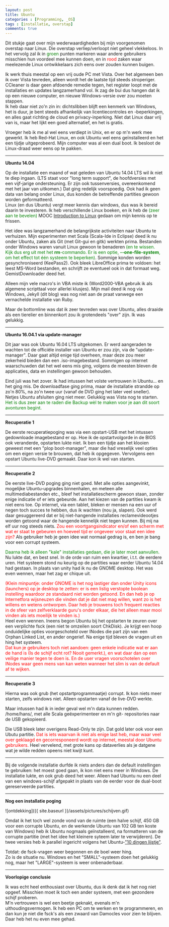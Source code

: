 ```yaml
---
layout: post
title: Ubuntu
categories : [Programming, _OS]
tags : [installatie, overstap]
comments: true
---
```


Dit stukje gaat over mijn wederwaardigheden bij mijn  voorgenomen overstap naar Linux. Die overstap verliep/verloopt niet geheel vlekkeloos. In het vervolg zal ik in <font color="green">groen</font> punten markeren waar andere gebruikers misschien hun voordeel mee kunnen doen, en in <font color="red">rood</font> zaken waar meelezende Linux ontwikkelaars zich eens over zouden kunnen buigen.

Ik werk thuis meestal op een vrij oude PC met Vista. Over het algemeen ben ik over Vista tevreden, alleen wordt het de laatste tijd steeds stroperiger. CCleaner is daar geen afdoende remedie tegen, het register loopt met de installaties en updates langzamerhand vol. Ik zag de bui dus hangen dat ik op een nieuwe computer, en nieuwe Windows-versie over zou moeten stappen.<br>
Ik heb daar niet zo'n zin in: dichtslibben blijft een kenmerk van Windows, het is duur, je bent steeds afhankelijk van licentiecontroles en -beperkingen, en alles gaat richting de cloud en privacy-inperking. Niet dat Linux daar vrij van is, maar het lijkt een goed alternatief, en het is gratis.

Vroeger heb ik me al wel eens verdiept in Unix, en er op m'n werk mee gewerkt. Ik heb Red-Hat Linux, en ook Ubuntu wel eens ge&iuml;nstalleerd en het een tijdje uitgeprobeerd. Mijn computer was al een dual boot. Ik besloot de Linux-draad weer eens op te pakken.

<hr>

**Ubuntu 14.04**

Op de installatie een maand of wat geleden van Ubuntu&nbsp;14.04&nbsp;LTS wil ik niet te diep ingaan. (LTS staat voor "long term support", de hoofdversies met een vijf-jarige ondersteuning. Er zijn ook tussenversies, overeenkomend met het jaar van uitkomen.) Dat ging redelijk voorspoedig. Ook had ik geen data van belang onder Linux, dus konden de betreffende partities gewoon worden geformatteerd.<br>
Linux (en dus Ubuntu) vergt meer kennis dan windows, dus was ik bereid daarin te investeren. Ik heb verschillende Linux boeken, en ik heb de <font color="green">(zeer aan te bevelen)</font> MOOC
<a href ="https://www.edx.org/course/introduction-linux-linuxfoundationx-lfs101x-0" target="_blank">Introduction to Linux</a> gedaan om mijn kennis op te frissen.

Het idee was langzamerhand de belangrijkste activiteiten naar Ubuntu te verhuizen. Mijn experimenten met Scala (Scala-Ide in Eclipse) deed ik nu onder Ubuntu, zaken als Git (met Git-gui en gitk) werkten prima. Bestanden onder Windows waren vanuit Linux gewoon te benaderen <font color="green">(en te wissen. Kijk dus erg uit met het <b>rm</b>-commando. Er is een optie, <b>--one-file-system</b>, om het effect tot &eacute;&eacute;n systeem te beperken)</font>. Sommige konden worden gesynchroniseerd (KeePass2). Ook bleek LibreOffice prima te voldoen: het leest MS-Word bestanden, en schrijft ze eventueel ook in dat formaat weg. GemistDownloader deed het. 

Alleen mijn vele macro's in VBA miste ik (Word2000-VBA gebruik ik als algemene scripttaal voor allerlei klusjes).
Mijn mail deed ik nog via Windows, Jekyll (dit blog) was nog niet aan de praat vanwege een vernachelde installatie van Ruby.

Maar de bottomline was dat ik zeer tevreden was over Ubuntu, alles draaide als een tierelier en binnenkort zou ik grotendeels "over" zijn. Ik was gelukkig.

<hr>

**Ubuntu 16.04.1 via update-manager**

Dit jaar was ook Ubuntu&nbsp;16.04&nbsp;LTS uitgekomen. Er werd aangeraden te wachten tot de offici&euml;le installer van Ubuntu er zou zijn, via de "update-manager". Daar gaat altijd enige tijd overheen, maar deze zou meer zekerheid bieden dan een .iso-imagebestand. Sommigen op internet waarschuwden dat het wel eens mis ging, volgens de meesten bleven de applicaties, data en instellingen gewoon behouden. 

Eind juli was het zover. Ik had intussen het volste vertrouwen in Ubuntu... en het ging mis. De downloadfase ging prima, maar de installatie strandde op zo'n 80%, na zo'n twee uur (vanaf de DVD ging het later veel sneller). Netjes Ubuntu afsluiten ging niet meer. Gelukkig was Vista nog te starten. <font color="green">Het is dus zeer aan te raden die Backup w&egrave;l te maken voor je aan dit soort avonturen begint.</font>

<hr>

**Recuperatie 1**

De eerste recuperatiepoging was via een opstart-USB met het intussen gedownloade imagebestand er op. Hoe ik de opstartvolgorde in de BIOS ook veranderde, opstarten lukte niet. Ik ben een tijdje aan het klooien geweest met een "plop boot-manager", maar die had vreselijk veel opties om een eigen versie te brouwen, dat heb ik opgegeven. Vervolgens een opstart Ubuntu live-DVD gemaakt. Daar kon ik wel van starten.

<hr>

**Recuperatie 2**

De eerste live-DVD poging ging niet goed. Met alle opties aangevinkt, mogelijke Ubuntu-upgrades binnenhalen, en meteen alle multimediabestanden etc., bleef het installatiescherm gewoon staan, zonder enige indicatie of er iets gebeurde. Aan het kiezen van de partities kwam ik niet eens toe. Op internet, via een tablet, bleken er mensen na een uur of negen toch succes te hebben, dus ik wachten (nou ja, slapen). Ook werd daar gesuggereerd dat er bij niet-hangende installaties reclamevideootjes worden getoond waar de hangende kennelijk niet tegen kunnen. Bij mij na elf uur nog steeds niets. <font color="red">Zou een voortgangsindicator en/of een scherm met wat er staat te gebeuren en hoeveel tijd er ongeveer voor staat een idee zijn?</font> Als gebruiker heb je geen idee wat normaal gedrag is, en ben je bang voor een corrupt systeem. 

<font color="green">Daarna heb ik alleen "kale" installaties gedaan, die je later moet aanvullen.</font> Nu lukte dat, en best snel. In de orde van ruim een kwartier, i.t.t. de eerdere uren.
Het systeem stond nu keurig op de partities waar eerder Ubuntu 14.04 had gestaan. In plaats van unity had ik nu de GNOME desktop. Het was even wennen, maar het zag er chique uit.

<font color="red">(Klein minpuntje: onder GNOME is het nog lastiger dan onder Unity icons (launchers) op je desktop te zetten: er is een listig verstopte boolean instelling waardoor ze standaard niet worden getoond. En dan heb je op Internetfora wijsneuzen die vinden dat je dat niet mag willen, want zo is het willens en wetens ontworpen. Daar heb je trouwens toch frequent reacties in de sfeer van zelfverklaarde guru's onder elkaar, die het alleen maar mooi vinden als iets moeilijk te vinden is.)</font><br>
Heel even wennen. Ineens begon Ubuntu bij het opstarten te zeuren over een verplichte fsck (een niet te omzeilen soort ChkDisk). Je krijgt een hoop onduidelijke opties voorgeschoteld over INodes die part zijn van een Orphan Linked List, en ander ongerief. Na enige tijd bleven de vragen uit en hing het systeem.<br>
<font color="red">Dat kun je gebruikers toch niet aandoen: geen enkele indicatie wat er aan de hand is (Is de schijf echt rot? Nooit gemerkt.), en wat daar dan op een veilige manier tegen te doen is. En  de user vragen voorschotelen over INodes waar geen mens van kan weten wanneer het slim is van de default af te wijken. </font>

<hr>

**Recuperatie 3**

Hierna was ook grub (het opstartprogrammaatje) corrupt. Ik kon niets meer starten, zelfs windows niet. Alleen opstarten vanaf de live-DVD werkte. 

Maar intussen had ik in ieder geval wel m'n data kunnen redden. /home/hans/, met alle Scala ge&euml;xperimenteer en m'n git- repositories naar de USB gekopieerd.

Die USB bleek later overigens Read-Only te zijn. Dat gold later ook voor een Ubutu partitie. <font color="red">Dat is iets waarvan ik niet als enige last heb, maar waar veel over geklaagd en gecorresponeerd wordt op internet, meestal door Ubuntu gebruikers.</font> Heel vervelend, met grote kans op dataverlies als je datgene wat je wilde redden opeens niet kwijt kunt.  

<hr>

Bij de volgende installatie durfde ik niets anders dan de default instellingen te gebruiken: het moest goed gaan, ik kon niet eens meer in Windows. De installatie lukte, en ook grub deed het weer. Alleen had Ubuntu nu een deel van een windows-schijf afgepakt in plaats van de eerder voor de dual-boot gereserveerde partities. 

<hr>

**Nog een installatie poging**

![ontdekking]({{ site.baseurl }}/assets/pictures/schijven.gif)

Omdat ik het toch wel zonde vond van de ruimte (een halve schijf, 450 GB voor een corrupte Ubuntu, en de werkende Ubuntu van 102 GB ten koste van Windows) heb ik Ubuntu nogmaals ge&iuml;nstalleerd, na formatteren van de corrupte partitie (met het idee het kleinere syteem later te verwijderen). De twee versies heb ik parallel ingericht volgens het Ubuntu-<a href="https://sites.google.com/site/computertip/directdoen" target="_blank">"10 dingen lijstje"</a>. 

Totdat: de fsck-vragen weer begonnen en de boel weer hing.<br> 
Zo is de situatie nu. Windows en het "SMALL"-systeem doen het gelukkig nog, maar het "LARGE"-systeem is weer onbenaderbaar.

<hr>

**Voorlopige conclusie**

Ik was echt heel enthousiast over Ubuntu, dus ik denk dat ik het nog niet opgeef. Misschien moet ik toch een ander systeem, met een gezondere schijf proberen.<br>
M'n vertrouwen is wel een beetje geknakt, evenals m'n uithoudingsvermogen. Ik heb een PC om te werken en te programmeren, en dan kun je niet die fsck's als een zwaard van Damocles voor zien te blijven. Daar heb het nu even mee gehad. 

